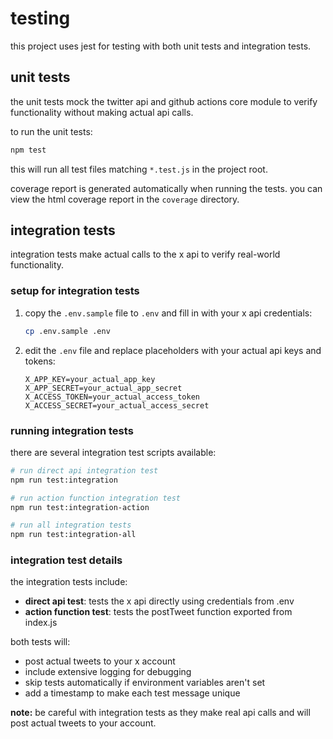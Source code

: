 # testing

this project uses jest for testing with both unit tests and integration tests.

## unit tests

the unit tests mock the twitter api and github actions core module to verify functionality without making actual api calls.

to run the unit tests:

```bash
npm test
```

this will run all test files matching `*.test.js` in the project root.

coverage report is generated automatically when running the tests. you can view the html coverage report in the `coverage` directory.

## integration tests

integration tests make actual calls to the x api to verify real-world functionality.

### setup for integration tests

1. copy the `.env.sample` file to `.env` and fill in with your x api credentials:
   ```bash
   cp .env.sample .env
   ```

2. edit the `.env` file and replace placeholders with your actual api keys and tokens:
   ```
   X_APP_KEY=your_actual_app_key
   X_APP_SECRET=your_actual_app_secret
   X_ACCESS_TOKEN=your_actual_access_token
   X_ACCESS_SECRET=your_actual_access_secret
   ```

### running integration tests

there are several integration test scripts available:

```bash
# run direct api integration test
npm run test:integration

# run action function integration test
npm run test:integration-action

# run all integration tests
npm run test:integration-all
```

### integration test details

the integration tests include:

- **direct api test**: tests the x api directly using credentials from .env
- **action function test**: tests the postTweet function exported from index.js

both tests will:
- post actual tweets to your x account
- include extensive logging for debugging
- skip tests automatically if environment variables aren't set
- add a timestamp to make each test message unique

**note:** be careful with integration tests as they make real api calls and will post actual tweets to your account. 